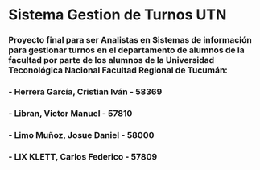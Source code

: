 # Sistema Gestion de Turnos UTN
### Proyecto final para ser Analistas en Sistemas de información para gestionar turnos en el departamento de alumnos de la facultad por parte de los alumnos de la Universidad Teconológica Nacional Facultad Regional de Tucumán:
### - Herrera García, Cristian Iván - 58369
### - Libran, Victor Manuel - 57810
### - Limo Muñoz, Josue Daniel - 58000
### - LIX KLETT, Carlos Federico - 57809

